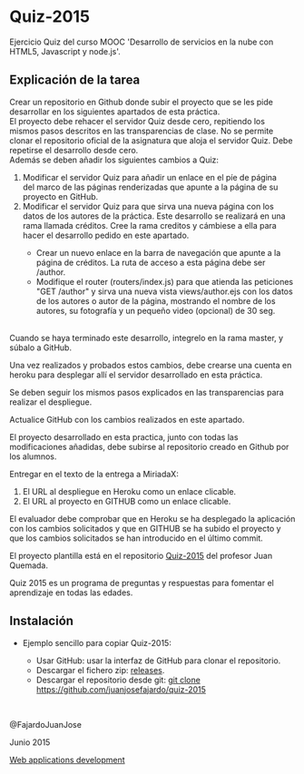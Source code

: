 <h1>Quiz-2015</h1>

<p>Ejercicio Quiz del curso MOOC 'Desarrollo de servicios en la nube con HTML5, Javascript y node.js'.</p>
<p>
<h2>Explicación de la tarea</h2>

Crear un repositorio en Github donde subir el proyecto que se les pide desarrollar en los siguientes apartados de esta práctica.<br>
El proyecto debe rehacer  el servidor Quiz desde cero, repitiendo los mismos pasos descritos en las transparencias de clase. No se permite clonar el repositorio oficial de la asignatura que aloja el servidor Quiz. Debe repetirse el desarrollo desde cero.<br>
Además se deben añadir los siguientes cambios a Quiz:
<ol>
	<li> Modificar el servidor Quiz para añadir un enlace en el píe de página <footer> del marco de las páginas 		renderizadas que apunte a la página de su proyecto en GitHub.</li>
	<li>Modificar el servidor Quiz para que sirva una nueva página con los datos de los autores de la práctica. 		Este desarrollo se realizará en una rama llamada créditos. Cree la rama creditos y cámbiese a ella para 		hacer el desarrollo pedido en este apartado.</li>
	<ul>
		<li>Crear un nuevo enlace en la barra de navegación que apunte a la página de créditos. La ruta de 			acceso a esta página debe ser /author.</li>
		<li>Modifique el router (routers/index.js) para que atienda las peticiones "GET /author" y sirva una 			nueva vista views/author.ejs con los datos de los autores o autor de la página, mostrando el nombre 		de los autores, su fotografía y un pequeño video (opcional) de 30 seg.</li>
	</ul></ol><br>
Cuando se haya terminado este desarrollo, integrelo en la rama master, y súbalo a GitHub.<br>

Una vez realizados y probados estos cambios, debe crearse una cuenta en heroku para desplegar allí el servidor desarrollado en esta práctica.<br>

Se deben seguir los mismos pasos explicados en las transparencias para realizar el despliegue.<br>

Actualice GitHub con los cambios realizados en este apartado.<br>

El proyecto desarrollado en esta practica, junto con todas las modificaciones añadidas, debe subirse al repositorio creado en Github por los alumnos.<br>

Entregar en el texto de la entrega a MiriadaX:
<ol>
	<li>El URL al despliegue en Heroku como un enlace clicable.</li>
	<li>El URL al proyecto en GITHUB como un enlace clicable.</li>
</ol>
El evaluador debe comprobar que en Heroku se ha desplegado la aplicación con los cambios solicitados y que en GITHUB se ha subido el proyecto y que los cambios solicitados se han introducido en el último commit.
</p>
<p>El proyecto plantilla está en el repositorio <a href='https://github.com/jquemada/quiz-2015/'>Quiz-2015</a> del profesor Juan Quemada.</p>
<p>Quiz 2015 es un programa de preguntas y respuestas para fomentar el aprendizaje en todas las edades.</p>
<h2>Instalación</h2>
<ul><li>Ejemplo sencillo para copiar Quiz-2015:</li>
	<ul>
    <li>Usar GitHub: usar la interfaz de GitHub para clonar el repositorio.</li>
    <li>Descargar el fichero zip: <a href='https://github.com/juanjosefajardo/quiz-2015/releases'>releases</a>.</li>
    <li>Descargar el repositorio desde git: <a href='git clone https://github.com/juanjosefajardo/quiz-2015'>git clone https://github.com/juanjosefajardo/quiz-2015</a></li>
	</ul>
</ul>
<br>
<p>@FajardoJuanJose</p>
<p>Junio 2015</p>
<p><a href="http://webappdevm.blogspot.com.es/">Web applications development</a></p>
